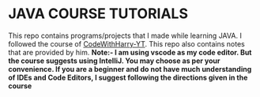 # JAVA COURSE TUTORIALS

This repo contains programs/projects that I made while learning JAVA. I followed the course of [CodeWithHarry-YT](https://www.codewithharry.com/videos/java-tutorials-for-beginners-1). This repo also contains notes that are provided by him.
**Note:- I am using vscode as my code editor. But the course suggests using IntelliJ. You may choose as per your convenience. If you are a beginner and do not have much understanding of IDEs and Code Editors, I suggest following the directions given in the course**
